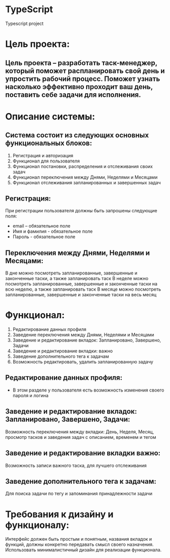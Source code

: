 # TypeScript
Typescript project
# Цель проекта:
## Цель проекта – разработать таск-менеджер, который поможет распланировать свой день и упростить рабочий процесс. Поможет  узнать насколько эффективно проходит ваш день, поставить себе задачи для исполнения.
# Описание системы: 
## Система состоит из следующих основных функциональных блоков:
1. Регистрация и авторизация 
2. Функционал для пользователя
3. Функционал постановки, распределения и отслеживания своих задач
4. Функционал переключения между Днями, Неделями и Месяцами
5. Функционал отслеживания запланированных и завершенных задач
## Регистрация:
При регистрации пользователя должны быть запрошены следующие поля:
- email – обязательное поле
- Имя и фамилия - обязательное поле
- Пароль - обязательное поле
## Переключения между Днями, Неделями и Месяцами:
В дне можно посмотреть запланированные, завершенные и законченные таски, а также запланировать таск
В неделе можно посмотреть запланированные, завершенные и законченные таски на всю неделю, а также запланировать таск
В месяце можно посмотреть запланированные, завершенные и законченные таски на весь месяц

# Функционал:
1. Редактирование данных профиля
2. Заведение переключения между Днями, Неделями и Месяцами
3. Заведение и редактирование вкладок: Запланировано, Завершено, Задачи
4. Заведение и редактирование  вкладки: важно  
5. Заведение дополнительного тега к задачам
6. Возможность редактировать, удалить запланированную задачу

## Редактирование данных профиля:
- В этом разделе у пользователя есть возможность изменения своего пароля и логина

## Заведение и редактирование вкладок: Запланировано, Завершено, Задачи:
Возможность переключения между вкладки: День, Неделя, Месяц, просмотр тасков и заведения задач с описанием, временем и тегом
## Заведение и редактирование  вкладки важно:  
Возможность записи важного таска, для лучшего отслеживания
## Заведение дополнительного тега к задачам:
Для поиска задачи по тегу и запоминания принадлежности задачи

# Требования к дизайну и функционалу:
Интерфейс должен быть простым и понятным, названия вкладок и функций, должны конкретно передавать смысл своего назначения. Использовать минималистичный дизайн для реализации функционала.









